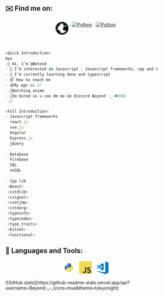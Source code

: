 ## ✉️ Find me on:


<p align="center">
 <a href="https://vivel.tech" target="_blank" rel="noopener noreferrer"> <img src="https://raw.githubusercontent.com/iconic/open-iconic/master/svg/globe.svg" alt="Python" height="40" style="vertical-align:top; margin:4px"> </a>
 <a href="https://discord.gg/vV4yRgYVrU" target="_blank" rel="noopener noreferrer"> <img src="https://cdn.discordapp.com/attachments/810874024066154516/820262015020957696/smWHPCNoPI8AAAAASUVORK5CYII.png" alt="Python" height="40" style="vertical-align:top; margin:4px"></a>
 <a href="beyondthebestinthisworld@gmail.com"> <img src="https://cdn.jsdelivr.net/npm/simple-icons@v3/icons/gmail.svg" alt="Python" height="40" style="vertical-align:top; margin:4px"></a>
</p>
<br />

```js
<Quick Introduction>
Ayo 
-👋 Hi, I’m @Betond
- 👀 I’m interested in Javascript , Javascript frameworks, cpp and c
- 🌱 I’m currently learning deno and typescript
- 📫 How to reach me 
- 😜My age is 17
- 🥤Watching anime
- 🤞Im bored so u can dm me in discord Beyond -_-#4602
 :)
```

```js
<Full Introduction>
- Javascript frameworks
  react.js
  vue.js
  Angular
  Express.js
  jQuery 
  
- Database
  Firebase
  SQL
  noSQL
  
- Cpp lib
 <Boost>
 <cstdlib> 
 <csignal>
 <csetjmp>
 <cstdarg>
 <typeinfo>
 <typeindex>
 <type_traits>
 <bitset>
 <functional>
```
## 🧰 Languages and Tools:
<p align="center">
<img src="https://raw.githubusercontent.com/github/explore/80688e429a7d4ef2fca1e82350fe8e3517d3494d/topics/python/python.png" alt="Python" height="40" style="vertical-align:top; margin:4px">
<img src="https://raw.githubusercontent.com/github/explore/80688e429a7d4ef2fca1e82350fe8e3517d3494d/topics/javascript/javascript.png" alt="Javascript" height="40" style="vertical-align:top; margin:4px">
<img src="https://raw.githubusercontent.com/github/explore/80688e429a7d4ef2fca1e82350fe8e3517d3494d/topics/visual-studio-code/visual-studio-code.png" alt="VS Code" height="40" style="vertical-align:top; margin:4px">
</p>
![GitHub stats](https://github-readme-stats.vercel.app/api?username=Beyond-_-_icons=true&theme=tokyonight)

<!---
NANI1734/NANI1734 is a ✨ special ✨ repository because its `README.md` (this file) appears on your GitHub profile.
You can click the Preview link to take a look at your changes.
--->
